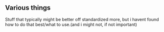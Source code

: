 ## Various things

Stuff that typically might be better off standardized more, but i havent found
how to do that best/what to use.(and i might not, if not important)
